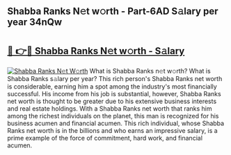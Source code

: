## Shabba Ranks N𝚎t w𝚘rth - Part-6AD S𝚊lary per year 34nQw

# <h2><a href="http://gc406ey.nevu.top/?p=Shabba+Ranks">🔗 👉🔴 Shabba Ranks N𝚎t w𝚘rth - S𝚊lary</a></h2>

[![Shabba Ranks N𝚎t W𝚘rth](https://i.imgur.com/Oavwk0R.jpeg)](http://gc406ey.nevu.top/?p=Shabba+Ranks)
What is Shabba Ranks n𝚎t w𝚘rth? What is Shabba Ranks s𝚊lary per year?
This rich person's Shabba Ranks net worth is considerable, earning him a spot among the industry's most financially successful. His income from his job is substantial, however, Shabba Ranks net worth is thought to be greater due to his extensive business interests and real estate holdings. With a Shabba Ranks net worth that ranks him among the richest individuals on the planet, this man is recognized for his business acumen and financial acumen. This rich individual, whose Shabba Ranks net worth is in the billions and who earns an impressive salary, is a prime example of the force of commitment, hard work, and financial acumen.
